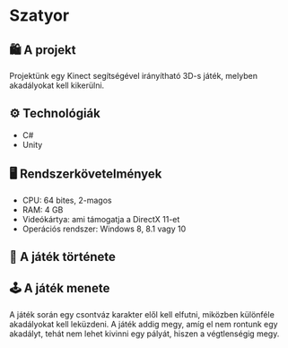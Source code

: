 <h1>Szatyor</h1>

<h2>🛍 A projekt</h2>
<p>Projektünk egy Kinect segítségével irányítható 3D-s játék, melyben akadályokat kell kikerülni.</p>

<h2>⚙ Technológiák</h2>
<ul>
  <li>C#</li>
  <li>Unity</li>
</ul>

<h2>🖥 Rendszerkövetelmények</h2>
<ul>
  <li>CPU: 64 bites, 2-magos</li>
  <li>RAM: 4 GB</li>
  <li>Videókártya: ami támogatja a DirectX 11-et</li>
  <li>Operációs rendszer: Windows 8, 8.1 vagy 10</li>
</ul>

<h2>📖 A játék története</h2>

<h2>🕹 A játék menete</h2>
<p>A játék során egy csontváz karakter elől kell elfutni, miközben különféle akadályokat kell leküzdeni. A játék addig megy, amíg el nem rontunk egy akadályt, tehát nem lehet kivinni egy pályát, hiszen a végtlenségig megy.</p>
